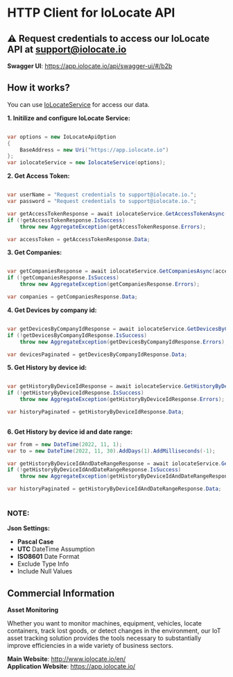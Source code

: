 # HTTP Client for IoLocate API 

## :warning: Request credentials to access our IoLocate API at **support@iolocate.io**

**Swagger UI**: https://app.iolocate.io/api/swagger-ui/#/b2b

## How it works?
You can use [IoLocateService](https://github.com/Sensing-Control-DevTeam/IoLocate.API.CSharp-Client-Examples/blob/main/IoLocate.Api.Client/IoLocate.Api.Client.ConsoleApp/Services/IolocateService.cs) for access our data.

**1. Initilize and configure IoLocate Service:**

```csharp

var options = new IoLocateApiOption
{
    BaseAddress = new Uri("https://app.iolocate.io")
};
var iolocateService = new IolocateService(options);

```

**2. Get Access Token:**

```csharp

var userName = "Request credentials to support@iolocate.io.";
var password = "Request credentials to support@iolocate.io.";

var getAccessTokenResponse = await iolocateService.GetAccessTokenAsync(userName, password);
if (!getAccessTokenResponse.IsSuccess)
    throw new AggregateException(getAccessTokenResponse.Errors);

var accessToken = getAccessTokenResponse.Data;

```

**3. Get Companies:** 

```csharp

var getCompaniesResponse = await iolocateService.GetCompaniesAsync(accessToken);
if (!getCompaniesResponse.IsSuccess)
    throw new AggregateException(getCompaniesResponse.Errors);

var companies = getCompaniesResponse.Data;

```

**4. Get Devices by company id:**

```csharp

var getDevicesByCompanyIdResponse = await iolocateService.GetDevicesByCompanyIdAsync(accessToken, company.Id, page: 1);
if (!getDevicesByCompanyIdResponse.IsSuccess)
    throw new AggregateException(getDevicesByCompanyIdResponse.Errors);

var devicesPaginated = getDevicesByCompanyIdResponse.Data;

```

**5. Get History by device id:**

```csharp

var getHistoryByDeviceIdResponse = await iolocateService.GetHistoryByDeviceIdAsync(accessToken, company.Id, device.Id, page: 1);
if (!getHistoryByDeviceIdResponse.IsSuccess)
    throw new AggregateException(getHistoryByDeviceIdResponse.Errors);

var historyPaginated = getHistoryByDeviceIdResponse.Data;
    
```

**6. Get History by device id and date range:**

```csharp
var from = new DateTime(2022, 11, 1);
var to = new DateTime(2022, 11, 30).AddDays(1).AddMilliseconds(-1);

var getHistoryByDeviceIdAndDateRangeResponse = await iolocateService.GetHistoryByDeviceIdAndDateRangeAsync(accessToken, company.Id, device.Id, from, to, page: 1);
if (!getHistoryByDeviceIdAndDateRangeResponse.IsSuccess)
    throw new AggregateException(getHistoryByDeviceIdAndDateRangeResponse.Errors);

var historyPaginated = getHistoryByDeviceIdAndDateRangeResponse.Data;
    
```

### NOTE:  
  
**Json Settings:**

- **Pascal Case**
- **UTC** DateTime Assumption
- **ISO8601** Date Format
- Exclude Type Info
- Include Null Values

## Commercial Information  
**Asset Monitoring**  
  
Whether you want to monitor machines, equipment, vehicles, locate containers, track lost goods, or detect changes in the environment, our IoT asset tracking solution provides the tools necessary to substantially improve efficiencies in a wide variety of business sectors.

**Main Website**: http://www.iolocate.io/en/  
**Application Website**: https://app.iolocate.io/

